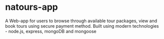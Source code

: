 # natours-app

A Web-app for users to browse through available tour packages, view and book tours using secure payment method.
Built using modern technologies - node.js, express, mongoDB and mongoose
